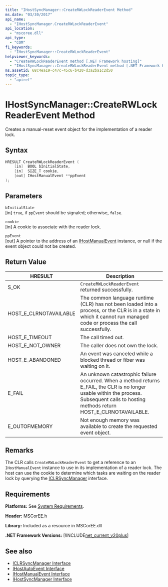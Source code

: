 ```yaml
---
title: "IHostSyncManager::CreateRWLockReaderEvent Method"
ms.date: "03/30/2017"
api_name: 
  - "IHostSyncManager.CreateRWLockReaderEvent"
api_location: 
  - "mscoree.dll"
api_type: 
  - "COM"
f1_keywords: 
  - "IHostSyncManager::CreateRWLockReaderEvent"
helpviewer_keywords: 
  - "CreateRWLockReaderEvent method [.NET Framework hosting]"
  - "IHostSyncManager::CreateRWLockReaderEvent method [.NET Framework hosting]"
ms.assetid: 68c4ea19-c47c-45c6-b420-d3a2ba1c2d50
topic_type: 
  - "apiref"
---
```

# IHostSyncManager::CreateRWLockReaderEvent Method
Creates a manual-reset event object for the implementation of a reader lock.  
  
## Syntax  
  
```cpp  
HRESULT CreateRWLockReaderEvent (  
    [in]  BOOL bInitialState,  
    [in]  SIZE_T cookie,  
    [out] IHostManualEvent **ppEvent  
);  
```  
  
## Parameters  
 `bInitialState`  
 [in] `true`, if `ppEvent` should be signaled; otherwise, `false`.  
  
 `cookie`  
 [in] A cookie to associate with the reader lock.  
  
 `ppEvent`  
 [out] A pointer to the address of an [IHostManualEvent](../../../../docs/framework/unmanaged-api/hosting/ihostmanualevent-interface.md) instance, or null if the event object could not be created.  
  
## Return Value  
  
|HRESULT|Description|  
|-------------|-----------------|  
|S_OK|`CreateRWLockReaderEvent` returned successfully.|  
|HOST_E_CLRNOTAVAILABLE|The common language runtime (CLR) has not been loaded into a process, or the CLR is in a state in which it cannot run managed code or process the call successfully.|  
|HOST_E_TIMEOUT|The call timed out.|  
|HOST_E_NOT_OWNER|The caller does not own the lock.|  
|HOST_E_ABANDONED|An event was canceled while a blocked thread or fiber was waiting on it.|  
|E_FAIL|An unknown catastrophic failure occurred. When a method returns E_FAIL, the CLR is no longer usable within the process. Subsequent calls to hosting methods return HOST_E_CLRNOTAVAILABLE.|  
|E_OUTOFMEMORY|Not enough memory was available to create the requested event object.|  
  
## Remarks  
 The CLR calls `CreateRWLockReaderEvent` to get a reference to an `IHostManualEvent` instance to use in its implementation of a reader lock. The host can use the cookie to determine which tasks are waiting on the reader lock by querying the [ICLRSyncManager](../../../../docs/framework/unmanaged-api/hosting/iclrsyncmanager-interface.md) interface.  
  
## Requirements  
 **Platforms:** See [System Requirements](../../../../docs/framework/get-started/system-requirements.md).  
  
 **Header:** MSCorEE.h  
  
 **Library:** Included as a resource in MSCorEE.dll  
  
 **.NET Framework Versions:** [!INCLUDE[net_current_v20plus](../../../../includes/net-current-v20plus-md.md)]  
  
## See also

- [ICLRSyncManager Interface](../../../../docs/framework/unmanaged-api/hosting/iclrsyncmanager-interface.md)
- [IHostAutoEvent Interface](../../../../docs/framework/unmanaged-api/hosting/ihostautoevent-interface.md)
- [IHostManualEvent Interface](../../../../docs/framework/unmanaged-api/hosting/ihostmanualevent-interface.md)
- [IHostSyncManager Interface](../../../../docs/framework/unmanaged-api/hosting/ihostsyncmanager-interface.md)
